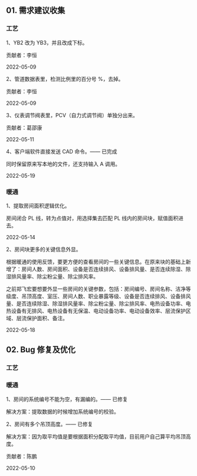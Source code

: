 ## 01. 需求建议收集

### 工艺

1、YB2 改为 YB3，并且改成下标。

贡献者：李恒

2022-05-09

2、管道数据表里，检测比例里的百分号 %，去掉。

贡献者：李恒

2022-05-09

3、仪表调节阀表里，PCV（自力式调节阀）单独分出来。

贡献者：葛邵康

2022-05-11

4、客户端软件直接发送 CAD 命令。—— 已完成

同时保留原来写本地的文件，还支持输入 A 调用。

2022-05-19

### 暖通

1、提取房间面积逻辑优化。

房间闭合 PL 线，转为点值对，用选择集去匹配 PL 线内的房间块，赋值面积进去。

2022-05-14

2、房间块更多的关键信息外显。

根据暖通的使用反馈，要更方便的查看房间的一些关键信息。在原来块的基础上新增了：房间人数、房间面积、设备是否连续排风、设备排风量、是否连续除湿、除湿排风量率、除尘粉尘量、除尘排风率。

之前郑飞宏要想要外显一些房间的关键参数，包括：房间编号、房间名称、洁净等级度、吊顶高度、室压、房间人数、职业暴露等级、设备是否连续排风、设备排风量、是否连续除湿、除湿排风量率、除尘粉尘量、除尘排风率、电热设备功率、电热设备有无排风、电热设备有无保温、电动设备功率、电动设备效率、层流保护区域、层流保护面积、备注。

2022-05-18

## 02. Bug 修复及优化

### 工艺

### 暖通

1、房间的系统编号不能为空，有漏编的。—— 已修复

解决方案：提取数据的时候增加系统编号的校验。

2、房间有多个吊顶高度。—— 已修复

解决方案：因为取平均值是要根据面积分配取平均值，目前用户自己算平均吊顶高度。

贡献者：陈鹏

2022-05-10